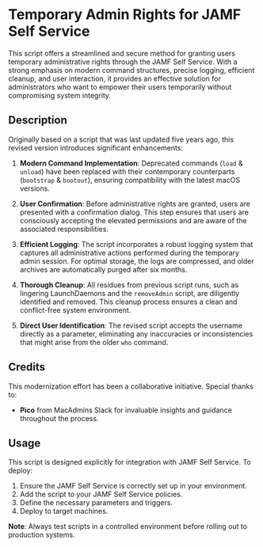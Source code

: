 # Temporary Admin Rights for JAMF Self Service

This script offers a streamlined and secure method for granting users temporary administrative rights through the JAMF Self Service. With a strong emphasis on modern command structures, precise logging, efficient cleanup, and user interaction, it provides an effective solution for administrators who want to empower their users temporarily without compromising system integrity.

## Description

Originally based on a script that was last updated five years ago, this revised version introduces significant enhancements:

1. **Modern Command Implementation**: Deprecated commands (`load` & `unload`) have been replaced with their contemporary counterparts (`bootstrap` & `bootout`), ensuring compatibility with the latest macOS versions.
  
2. **User Confirmation**: Before administrative rights are granted, users are presented with a confirmation dialog. This step ensures that users are consciously accepting the elevated permissions and are aware of the associated responsibilities.
  
3. **Efficient Logging**: The script incorporates a robust logging system that captures all administrative actions performed during the temporary admin session. For optimal storage, the logs are compressed, and older archives are automatically purged after six months.
  
4. **Thorough Cleanup**: All residues from previous script runs, such as lingering LaunchDaemons and the `removeAdmin` script, are diligently identified and removed. This cleanup process ensures a clean and conflict-free system environment.
  
5. **Direct User Identification**: The revised script accepts the username directly as a parameter, eliminating any inaccuracies or inconsistencies that might arise from the older `who` command.

## Credits

This modernization effort has been a collaborative initiative. Special thanks to:

- **Pico** from MacAdmins Slack for invaluable insights and guidance throughout the process.

## Usage

This script is designed explicitly for integration with JAMF Self Service. To deploy:

1. Ensure the JAMF Self Service is correctly set up in your environment.
2. Add the script to your JAMF Self Service policies.
3. Define the necessary parameters and triggers.
4. Deploy to target machines.

**Note**: Always test scripts in a controlled environment before rolling out to production systems.
